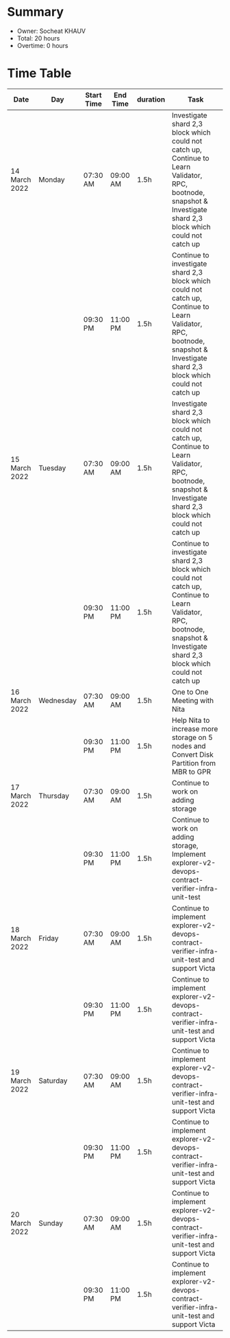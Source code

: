 # Summary

* Owner: Socheat KHAUV
* Total: 20 hours
* Overtime: 0 hours

# Time Table

| Date          | Day       | Start Time | End Time | duration | Task                                                                                                                                                                          |
|---------------|-----------|------------|----------|----------|-------------------------------------------------------------------------------------------------------------------------------------------------------------------------------|
| 14 March 2022 | Monday    | 07:30 AM   | 09:00 AM | 1.5h     | Investigate shard 2,3 block which could not catch up, Continue to Learn Validator, RPC, bootnode, snapshot & Investigate shard 2,3 block which could not catch up             |
|               |           | 09:30 PM   | 11:00 PM | 1.5h     | Continue to investigate shard 2,3 block which could not catch up, Continue to Learn Validator, RPC, bootnode, snapshot & Investigate shard 2,3 block which could not catch up |
| 15 March 2022 | Tuesday   | 07:30 AM   | 09:00 AM | 1.5h     | Investigate shard 2,3 block which could not catch up, Continue to Learn Validator, RPC, bootnode, snapshot & Investigate shard 2,3 block which could not catch up             |
|               |           | 09:30 PM   | 11:00 PM | 1.5h     | Continue to investigate shard 2,3 block which could not catch up, Continue to Learn Validator, RPC, bootnode, snapshot & Investigate shard 2,3 block which could not catch up |
| 16 March 2022 | Wednesday | 07:30 AM   | 09:00 AM | 1.5h     | One to One Meeting with Nita                                                                                                                                                  |
|               |           | 09:30 PM   | 11:00 PM | 1.5h     | Help Nita to increase more storage on 5 nodes and Convert Disk Partition from MBR to GPR                                                                                      |
| 17 March 2022 | Thursday  | 07:30 AM   | 09:00 AM | 1.5h     | Continue to work on adding storage                                                                                                                                            |
|               |           | 09:30 PM   | 11:00 PM | 1.5h     | Continue to work on adding storage, Implement explorer-v2-devops-contract-verifier-infra-unit-test                                                                            |
| 18 March 2022 | Friday    | 07:30 AM   | 09:00 AM | 1.5h     | Continue to implement explorer-v2-devops-contract-verifier-infra-unit-test and support Victa                                                                                  |
|               |           | 09:30 PM   | 11:00 PM | 1.5h     | Continue to implement explorer-v2-devops-contract-verifier-infra-unit-test and support Victa                                                                                  |
| 19 March 2022 | Saturday  | 07:30 AM   | 09:00 AM | 1.5h     | Continue to implement explorer-v2-devops-contract-verifier-infra-unit-test and support Victa                                                                                  |
|               |           | 09:30 PM   | 11:00 PM | 1.5h     | Continue to implement explorer-v2-devops-contract-verifier-infra-unit-test and support Victa                                                                                  |
| 20 March 2022 | Sunday    | 07:30 AM   | 09:00 AM | 1.5h     | Continue to implement explorer-v2-devops-contract-verifier-infra-unit-test and support Victa                                                                                  |
|               |           | 09:30 PM   | 11:00 PM | 1.5h     | Continue to implement explorer-v2-devops-contract-verifier-infra-unit-test and support Victa                                                                                  |

